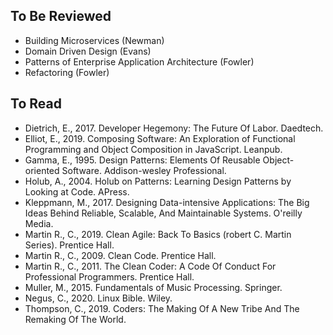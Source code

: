## To Be Reviewed

- Building Microservices (Newman)
- Domain Driven Design (Evans)
- Patterns of Enterprise Application Architecture (Fowler)
- Refactoring (Fowler)

## To Read

- Dietrich, E., 2017. Developer Hegemony: The Future Of Labor. Daedtech.
- Elliot, E., 2019. Composing Software: An Exploration of Functional Programming and Object Composition
  in JavaScript. Leanpub.
- Gamma, E., 1995. Design Patterns: Elements Of Reusable Object-oriented Software. Addison-wesley Professional.
- Holub, A., 2004. Holub on Patterns: Learning Design Patterns by Looking at Code. APress.
- Kleppmann, M., 2017. Designing Data-intensive Applications: The Big Ideas Behind Reliable, Scalable,
  And Maintainable Systems. O'reilly Media.
- Martin R., C., 2019. Clean Agile: Back To Basics (robert C. Martin Series). Prentice Hall.
- Martin R., C., 2009. Clean Code. Prentice Hall.
- Martin R., C., 2011. The Clean Coder: A Code Of Conduct For Professional Programmers. Prentice Hall.
- Muller, M., 2015. Fundamentals of Music Processing. Springer.
- Negus, C., 2020. Linux Bible. Wiley.
- Thompson, C., 2019. Coders: The Making Of A New Tribe And The Remaking Of The World.
